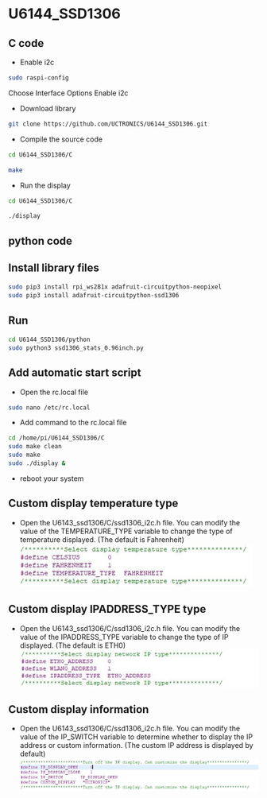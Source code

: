 # U6144_SSD1306
## C code
-  Enable i2c 
```bash
sudo raspi-config
```
Choose Interface Options 
Enable i2c
- Download library 
```bash
git clone https://github.com/UCTRONICS/U6144_SSD1306.git
```
- Compile the source code 
```bash
cd U6144_SSD1306/C 
```
```bash
make 
```
- Run the display

```bash 
cd U6144_SSD1306/C 
```
```bash 
./display 
```

## python code

## Install library files
```bash
sudo pip3 install rpi_ws281x adafruit-circuitpython-neopixel
sudo pip3 install adafruit-circuitpython-ssd1306
```
## Run
```bash
cd U6144_SSD1306/python
sudo python3 ssd1306_stats_0.96inch.py
```
## Add automatic start script
- Open the rc.local file 
```bash
sudo nano /etc/rc.local
```
- Add command to the rc.local file
```bash
cd /home/pi/U6144_SSD1306/C 
sudo make clean 
sudo make 
sudo ./display &
```
- reboot your system

## Custom display temperature type 
- Open the U6143_ssd1306/C/ssd1306_i2c.h file. You can modify the value of the TEMPERATURE_TYPE variable to change the type of temperature displayed. (The default is Fahrenheit)
![EasyBehavior](https://github.com/UCTRONICS/pic/blob/master/OLED/select_temperature.jpg)


## Custom display IPADDRESS_TYPE type 
- Open the U6143_ssd1306/C/ssd1306_i2c.h file. You can modify the value of the IPADDRESS_TYPE variable to change the type of IP displayed. (The default is ETH0)
![EasyBehavior](https://github.com/UCTRONICS/pic/blob/master/OLED/select_ip.jpg)

## Custom display information 
- Open the U6143_ssd1306/C/ssd1306_i2c.h file. You can modify the value of the IP_SWITCH variable to determine whether to display the IP address or custom information. (The custom IP address is displayed by default)
![EasyBehavior](https://github.com/UCTRONICS/pic/blob/master/OLED/custom_display.jpg)

